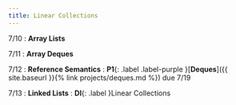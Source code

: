 ```yaml
---
title: Linear Collections
---
```


7/10
: **Array Lists**

7/11
: **Array Deques**

7/12
: **Reference Semantics**
: **P1**{: .label .label-purple }[**Deques**]({{ site.baseurl }}{% link projects/deques.md %}) due 7/19

7/13
: **Linked Lists**
: **DI**{: .label }Linear Collections

